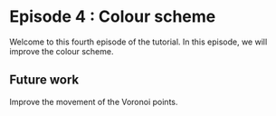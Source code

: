 # Episode 4 : Colour scheme

Welcome to this fourth episode of the tutorial. In this episode, we will
improve the colour scheme.

## Future work
Improve the movement of the Voronoi points.
